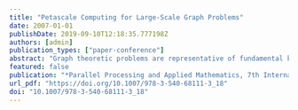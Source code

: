 ```yaml
---
title: "Petascale Computing for Large-Scale Graph Problems"
date: 2007-01-01
publishDate: 2019-09-10T12:18:35.777198Z
authors: [admin]
publication_types: ["paper-conference"]
abstract: "Graph theoretic problems are representative of fundamental kernels in traditional and emerging computational sciences such as chemistry, biology, and medicine, as well as applications in national security. Yet they pose serious challenges for parallel machines due to non-contiguous, concurrent accesses to global data structures with low degrees of locality. Few parallel graph algorithms outperform their best sequential implementation due to long memory latencies and high synchronization costs. In this talk, we consider several graph theoretic kernels for connectivity and centrality and discuss how the features of petascale architectures will affect algorithm development, ease of programming, performance, and scalability."
featured: false
publication: "*Parallel Processing and Applied Mathematics, 7th International Conference, PPAM 2007, Gdansk, Poland, September 9-12, 2007, Revised Selected Papers*"
url_pdf: "https://doi.org/10.1007/978-3-540-68111-3_18"
doi: "10.1007/978-3-540-68111-3_18"
---
```


